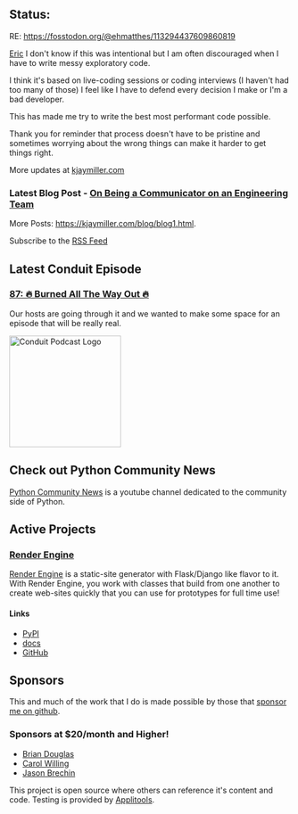 ## Status:
<p>RE: <a href="https://fosstodon.org/@ehmatthes/113294437609860819">https://fosstodon.org/@ehmatthes/113294437609860819</a></p>

<p><a href="https://mastodon.social/@ehmatthes@fosstodon.org">Eric</a> I don't know if this was intentional but I am often discouraged when I have to write messy exploratory code.</p>

<p>I think it's based on live-coding sessions or coding interviews (I haven't had too many of those) I feel like I have to defend every decision I make or I'm a bad developer.</p>

<p>This has made me try to write the best most performant code possible.</p>

<p>Thank you for reminder that process doesn't have to be pristine and sometimes worrying about the wrong things can make it harder to get things right.</p>

More updates at [kjaymiller.com](https://kjaymiller.com/microblog/microblog)

### Latest Blog Post - [On Being a Communicator on an Engineering Team](https://kjaymiller.com/blog/on-being-a-communicator-on-an-engineering-team.html)

More Posts: <https://kjaymiller.com/blog/blog1.html>.

Subscribe to the [RSS Feed](https://kjaymiller.com/allposts.rss)


## Latest Conduit Episode
### [87: 🔥 Burned All The Way Out 🔥](http://relay.fm/conduit/87)
Our hosts are going through it and we wanted to make some space for an episode that will be really real.

<img src="https://kjaymiller.s3-us-west-2.amazonaws.com/images/conduit_artwork.png" height="200" width="200" alt="Conduit Podcast Logo"/>

## Check out Python Community News
[Python Community News](https://youtube.com/@pycommunitynews) is a youtube channel dedicated to the community side of Python.

## Active Projects

### [Render Engine]
[Render Engine] is a static-site generator with Flask/Django like flavor to it.
With Render Engine, you work with classes that build from one another to create
web-sites quickly that you can use for prototypes for full time use!

#### Links
- [PyPI](https://pypi.org/project/render-engine)
- [docs](https://render-engine.readthedocs.io)
- [GitHub](https://github.com/kjaymiller/render_engine)

## Sponsors
This and much of the work that I do is made possible by those that [sponsor me
on github](https://github.com/sponsors/kjaymiller).

### Sponsors at $20/month and Higher!
- [Brian Douglas](https://github.com/bdougie)
- [Carol Willing](https://github.com/willingc)
- [Jason Brechin](https://github.com/brechin)


This project is open source where others can reference it's content and code. Testing is provided by [Applitools](https://www.applitools.com/).


[Render Engine]: https://render-engine.readthedocs.io
